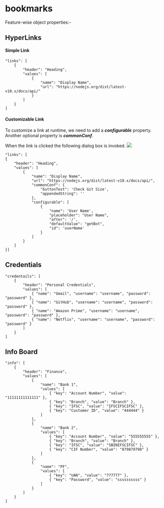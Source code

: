 
# bookmarks

  
Feature-wise object properties:-

 

## HyperLinks

#### Simple Link

    "links": [
	    {
		    "header": "Heading",
		    "values": [
			    {
				    "name": "Display Name",
				    "url": "https://nodejs.org/dist/latest-v10.x/docs/api/"
				}
			]
		}
	]

#### Customizable Link

To customize a link at runtime, we need to add a ***configurable*** property. Another optional property is ***commonConf***.

When the link is clicked the following dialog box is invoked.
![](https://drive.google.com/open?id=1roehNu7D4F2D-Bep3CzteOzpApYbACEI)

    "links": [
    {
        "header": "Heading",
        "values": [
            { 
                "name": "Display Name", 
                "url": "https://nodejs.org/dist/latest-v10.x/docs/api/",
                "commonConf": {
                    "buttonText": 'Check Git Size',
                    "appendedString": ''
                },
                "configurable": [
                    {
                        "name": 'User Name',
                        "placeholder": "User Name",
                        "after": '/',
                        "defaultValue": "getBot",
                        "id": 'userName'
                    }
                ]
            }
        ]
    }]

## Credentials

    "credentails": [
        {
            "header": "Personal Credentials",
            "values": [
                { "name": "Gmail", "username": "username", "password": "password" },
                { "name": "GitHub", "username": "username", "password": "password" },
                { "name": "Amazon Prime", "username": "username", "password": "password" },
                { "name": "Netflix", "username": "username", "password": "password" }
            ]
        }
    ]

## Info Board

    "info": [
        {
            "header": "Finance",
            "values": [
                {
                    "name": "Bank 1",
                    "values": [
                        { "key": "Account Number", "value": "11111111111111" },
                        { "key": "Branch", "value": "Branch" },
                        { "key": "IFSC", "value": "IFSCIFSCIFSC" },
                        { "key": "Customer ID", "value": "444444" }
                    ]
                },
                {
                    "name": "Bank 2",
                    "values": [
                        { "key": "Account Number", "value": "555555555" },
                        { "key": "Branch", "value": "Branch" },
                        { "key": "IFSC", "value": "SBINIFSCIFSC" },
                        { "key": "CIF Number", "value": "879879798" }
                    ]
                },
                {
                    "name": "PF",
                    "values": [
                        { "key": "UAN", "value": "777777" },
                        { "key": "Password", "value": "ssssssssss" }
                    ]
                }
            ]
        }
    ]

